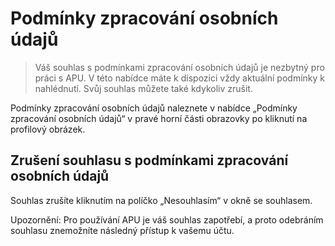 # Podmínky zpracování osobních údajů

> Váš souhlas s podmínkami zpracování osobních údajů je nezbytný pro práci s APU. V této nabídce máte k dispozici vždy aktuální podmínky k nahlédnutí. Svůj souhlas můžete také kdykoliv zrušit.

Podmínky zpracování osobních údajů naleznete v nabídce „Podmínky zpracování osobních údajů“ v pravé horní části obrazovky po kliknutí na profilový obrázek.

## Zrušení souhlasu s podmínkami zpracování osobních údajů

Souhlas zrušíte kliknutím na políčko „Nesouhlasím“ v okně se souhlasem.

Upozornění: Pro používání APU je váš souhlas zapotřebí, a proto odebráním souhlasu znemožníte následný přístup k vašemu účtu.
